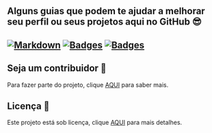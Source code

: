 ## Alguns guias que podem te ajudar a melhorar seu perfil ou seus projetos aqui no GitHub 😎

[![Markdown](https://img.shields.io/badge/MARKDOWN-%23FFac45.svg?&style=for-the-badge&color=cyan)](https://github.com/nicolaswalcker/project-readme/blob/main/markdown/markdown-guia.md)
[![Badges](https://img.shields.io/badge/BADGES-%23FFac45.svg?&style=for-the-badge&color=pink)](https://github.com/nicolaswalcker/project-readme/blob/main/badges/badges-guia.md)
[![Badges](https://img.shields.io/badge/CARDS_ESTRELA-%23FFac45.svg?&style=for-the-badge&color=A6D6FF)](https://github.com/nicolaswalcker/project-readme/blob/main/CARDS-stars.md)
---

## Seja um contribuidor 🤝

Para fazer parte do projeto, clique [AQUI](https://github.com/nicolaswalcker/project-readme/blob/main/CONTRIBUIR.md) para saber mais.
## Licença 📜

Este projeto está sob licença, clique [AQUI](https://github.com/nicolaswalcker/project-readme/blob/main/LICENSE) para mais detalhes.
